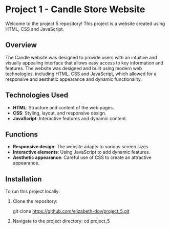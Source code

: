 # Project 1 - Candle Store Website

Welcome to the project 5 repository! This project is a website created using HTML, CSS and JavaScript.

## Overview

The Candle website was designed to provide users with an intuitive and visually appealing interface that allows easy access to key information and features. The website was designed and built using modern web technologies, including HTML, CSS and JavaScript, which allowed for a responsive and aesthetic appearance and dynamic functionality.

## Technologies Used

- **HTML**: Structure and content of the web pages.
- **CSS**: Styling, layout, and responsive design.
- **JavaScript**: Interactive features and dynamic content.

## Functions
- **Responsive design**: The website adapts to various screen sizes.
- **Interactive elements**: Using JavaScript to add dynamic features.
- **Aesthetic appearance**: Careful use of CSS to create an attractive appearance.

## Installation

To run this project locally:
1. Clone the repository:
   
   git clone https://github.com/elizabeth-dov/project_5.git
   
3. Navigate to the project directory:
    cd project_5

